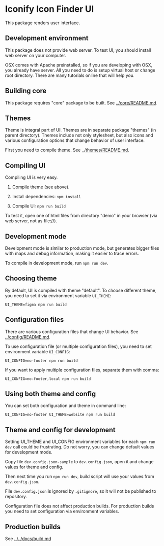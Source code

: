 # Iconify Icon Finder UI

This package renders user interface.

## Development environment

This package does not provide web server. To test UI, you should install web server on your computer.

OSX comes with Apache preinstalled, so if you are developing with OSX, you already have server. All you need to do is setup virtual host or change root directory. There are many tutorials online that will help you.

## Building core

This package requires "core" package to be built. See [../core/README.md](../core/README.md).

## Themes

Theme is integral part of UI. Themes are in separate package "themes" (in parent directory). Themes include not only stylesheet, but also icons and various configuration options that change behavior of user interface.

First you need to compile theme. See [../themes/README.md](../themes/README.md).

## Compiling UI

Compiling UI is very easy.

1. Compile theme (see above).

2. Install dependencies: `npm install`

3. Compile UI: `npm run build`

To test it, open one of html files from directory "demo" in your browser (via web server, not as file://).

## Development mode

Development mode is similar to production mode, but generates bigger files with maps and debug information, making it easier to trace errors.

To compile in development mode, run `npm run dev`.

## Choosing theme

By default, UI is compiled with theme "default". To choose different theme, you need to set it via environment variable `UI_THEME`:

```
UI_THEME=figma npm run build
```

## Configuration files

There are various configuration files that change UI behavior. See [../config/README.md](../config/README.md).

To use configuration file (or multiple configuration files), you need to set environment variable `UI_CONFIG`:

```
UI_CONFIG=no-footer npm run build
```

If you want to apply multiple configuration files, separate them with comma:

```
UI_CONFIG=no-footer,local npm run build
```

## Using both theme and config

You can set both configuration and theme in command line:

```
UI_CONFIG=no-footer UI_THEME=website npm run build
```

## Theme and config for development

Setting UI_THEME and UI_CONFIG environment variables for each `npm run dev` call could be frustrating. Do not worry, you can change default values for development mode.

Copy file `dev.config.json-sample` to `dev.config.json`, open it and change values for theme and config.

Then next time you run `npm run dev`, build script will use your values from `dev.config.json`.

File `dev.config.json` is ignored by `.gitignore`, so it will not be published to repository.

Configuration file does not affect production builds. For production builds you need to set configuration via environment variables.

## Production builds

See [../../docs/build.md](../../docs/build.md)
